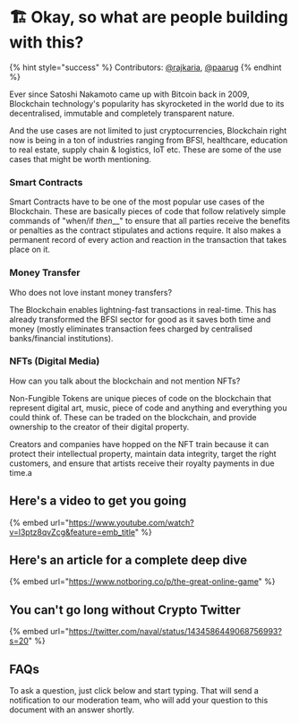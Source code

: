 # 🏗 Okay, so what are people building with this?

{% hint style="success" %}
Contributors: [@rajkaria](https://github.com/rajkaria), [@paarug](https://github.com/paarug)
{% endhint %}

Ever since Satoshi Nakamoto came up with Bitcoin back in 2009, Blockchain technology's popularity has skyrocketed in the world due to its decentralised, immutable and completely transparent nature.

And the use cases are not limited to just cryptocurrencies, Blockchain right now is being in a ton of industries ranging from BFSI, healthcare, education to real estate, supply chain & logistics, IoT etc. These are some of the use cases that might be worth mentioning.

### Smart Contracts

Smart Contracts have to be one of the most popular use cases of the Blockchain. These are basically pieces of code that follow relatively simple commands of "when/if _then_\_\_" to ensure that all parties receive the benefits or penalties as the contract stipulates and actions require. It also makes a permanent record of every action and reaction in the transaction that takes place on it.

### Money Transfer

Who does not love instant money transfers?

The Blockchain enables lightning-fast transactions in real-time. This has already transformed the BFSI sector for good as it saves both time and money (mostly eliminates transaction fees charged by centralised banks/financial institutions).&#x20;

### NFTs (Digital Media)

How can you talk about the blockchain and not mention NFTs?

Non-Fungible Tokens are unique pieces of code on the blockchain that represent digital art, music, piece of code and anything and everything you could think of. These can be traded on the blockchain, and provide ownership to the creator of their digital property.

Creators and companies have hopped on the NFT train because it can protect their intellectual property, maintain data integrity, target the right customers, and ensure that artists receive their royalty payments in due time.a

## Here's a video to get you going

{% embed url="https://www.youtube.com/watch?v=l3ptz8qvZcg&feature=emb_title" %}

## Here's an article for a complete deep dive

{% embed url="https://www.notboring.co/p/the-great-online-game" %}

## You can't go long without Crypto Twitter

{% embed url="https://twitter.com/naval/status/1434586449068756993?s=20" %}

## FAQs

To ask a question, just click below and start typing. That will send a notification to our moderation team, who will add your question to this document with an answer shortly.
